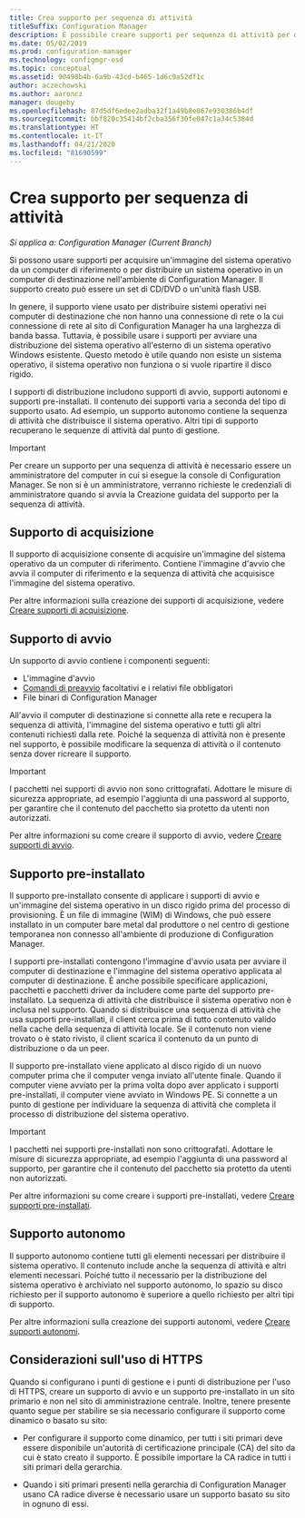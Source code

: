```yaml
---
title: Crea supporto per sequenza di attività
titleSuffix: Configuration Manager
description: È possibile creare supporti per sequenza di attività per distribuire un sistema operativo in un computer di destinazione nell'ambiente di Configuration Manager.
ms.date: 05/02/2019
ms.prod: configuration-manager
ms.technology: configmgr-osd
ms.topic: conceptual
ms.assetid: 90498b4b-6a9b-43cd-b465-1d6c9a52df1c
author: aczechowski
ms.author: aaroncz
manager: dougeby
ms.openlocfilehash: 87d5df6edee2adba32f1a49b8e867e930386b4df
ms.sourcegitcommit: bbf820c35414bf2cba356f30fe047c1a34c5384d
ms.translationtype: HT
ms.contentlocale: it-IT
ms.lasthandoff: 04/21/2020
ms.locfileid: "81690599"
---
```

# <a name="create-task-sequence-media"></a>Crea supporto per sequenza di attività

*Si applica a: Configuration Manager (Current Branch)*

Si possono usare supporti per acquisire un'immagine del sistema operativo da un computer di riferimento o per distribuire un sistema operativo in un computer di destinazione nell'ambiente di Configuration Manager. Il supporto creato può essere un set di CD/DVD o un'unità flash USB.  

In genere, il supporto viene usato per distribuire sistemi operativi nei computer di destinazione che non hanno una connessione di rete o la cui connessione di rete al sito di Configuration Manager ha una larghezza di banda bassa. Tuttavia, è possibile usare i supporti per avviare una distribuzione del sistema operativo all'esterno di un sistema operativo Windows esistente. Questo metodo è utile quando non esiste un sistema operativo, il sistema operativo non funziona o si vuole ripartire il disco rigido.  

I supporti di distribuzione includono supporti di avvio, supporti autonomi e supporti pre-installati. Il contenuto dei supporti varia a seconda del tipo di supporto usato. Ad esempio, un supporto autonomo contiene la sequenza di attività che distribuisce il sistema operativo. Altri tipi di supporto recuperano le sequenze di attività dal punto di gestione.  

> [!IMPORTANT]  
> Per creare un supporto per una sequenza di attività è necessario essere un amministratore del computer in cui si esegue la console di Configuration Manager. Se non si è un amministratore, verranno richieste le credenziali di amministratore quando si avvia la Creazione guidata del supporto per la sequenza di attività.  


## <a name="capture-media"></a><a name="BKMK_PlanCaptureMedia"></a> Supporto di acquisizione

Il supporto di acquisizione consente di acquisire un'immagine del sistema operativo da un computer di riferimento. Contiene l'immagine d'avvio che avvia il computer di riferimento e la sequenza di attività che acquisisce l'immagine del sistema operativo.

Per altre informazioni sulla creazione dei supporti di acquisizione, vedere [Creare supporti di acquisizione](create-capture-media.md).  


## <a name="bootable-media"></a><a name="BKMK_PlanBootableMedia"></a> Supporto di avvio

Un supporto di avvio contiene i componenti seguenti:

- L'immagine d'avvio
- [Comandi di preavvio](../understand/prestart-commands-for-task-sequence-media.md) facoltativi e i relativi file obbligatori
- File binari di Configuration Manager

All'avvio il computer di destinazione si connette alla rete e recupera la sequenza di attività, l'immagine del sistema operativo e tutti gli altri contenuti richiesti dalla rete. Poiché la sequenza di attività non è presente nel supporto, è possibile modificare la sequenza di attività o il contenuto senza dover ricreare il supporto.  

> [!IMPORTANT]  
> I pacchetti nei supporti di avvio non sono crittografati. Adottare le misure di sicurezza appropriate, ad esempio l'aggiunta di una password al supporto, per garantire che il contenuto del pacchetto sia protetto da utenti non autorizzati.  

Per altre informazioni su come creare il supporto di avvio, vedere [Creare supporti di avvio](create-bootable-media.md).  


## <a name="prestaged-media"></a><a name="BKMK_PlanPrestagedMedia"></a> Supporto pre-installato

Il supporto pre-installato consente di applicare i supporti di avvio e un'immagine del sistema operativo in un disco rigido prima del processo di provisioning. È un file di immagine (WIM) di Windows, che può essere installato in un computer bare metal dal produttore o nel centro di gestione temporanea non connesso all'ambiente di produzione di Configuration Manager.  

I supporti pre-installati contengono l'immagine d'avvio usata per avviare il computer di destinazione e l'immagine del sistema operativo applicata al computer di destinazione. È anche possibile specificare applicazioni, pacchetti e pacchetti driver da includere come parte del supporto pre-installato. La sequenza di attività che distribuisce il sistema operativo non è inclusa nel supporto. Quando si distribuisce una sequenza di attività che usa supporti pre-installati, il client cerca prima di tutto contenuto valido nella cache della sequenza di attività locale. Se il contenuto non viene trovato o è stato rivisto, il client scarica il contenuto da un punto di distribuzione o da un peer.  

Il supporto pre-installato viene applicato al disco rigido di un nuovo computer prima che il computer venga inviato all'utente finale. Quando il computer viene avviato per la prima volta dopo aver applicato i supporti pre-installati, il computer viene avviato in Windows PE. Si connette a un punto di gestione per individuare la sequenza di attività che completa il processo di distribuzione del sistema operativo.  

> [!IMPORTANT]  
> I pacchetti nei supporti pre-installati non sono crittografati. Adottare le misure di sicurezza appropriate, ad esempio l'aggiunta di una password al supporto, per garantire che il contenuto del pacchetto sia protetto da utenti non autorizzati.  

Per altre informazioni su come creare i supporti pre-installati, vedere [Creare supporti pre-installati](create-prestaged-media.md).  


## <a name="stand-alone-media"></a><a name="BKMK_PlanStandaloneMedia"></a> Supporto autonomo

Il supporto autonomo contiene tutti gli elementi necessari per distribuire il sistema operativo. Il contenuto include anche la sequenza di attività e altri elementi necessari. Poiché tutto il necessario per la distribuzione del sistema operativo è archiviato nel supporto autonomo, lo spazio su disco richiesto per il supporto autonomo è superiore a quello richiesto per altri tipi di supporto.  

Per altre informazioni sulla creazione dei supporti autonomi, vedere [Creare supporti autonomi](create-stand-alone-media.md).  


## <a name="considerations-when-using-https"></a>Considerazioni sull'uso di HTTPS

Quando si configurano i punti di gestione e i punti di distribuzione per l'uso di HTTPS, creare un supporto di avvio e un supporto pre-installato in un sito primario e non nel sito di amministrazione centrale. Inoltre, tenere presente quanto segue per stabilire se sia necessario configurare il supporto come dinamico o basato su sito:  

- Per configurare il supporto come dinamico, per tutti i siti primari deve essere disponibile un'autorità di certificazione principale (CA) del sito da cui è stato creato il supporto. È possibile importare la CA radice in tutti i siti primari della gerarchia.  

- Quando i siti primari presenti nella gerarchia di Configuration Manager usano CA radice diverse è necessario usare un supporto basato su sito in ognuno di essi.  
